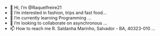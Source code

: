- 👋 Hi, I’m @Raquelfreire21
- 👀 I’m interested in fashion, trips and fast food...
- 🌱 I’m currently learning Programming ...
- 💞️ I’m looking to collaborate on asynchronous  ...
- 📫 How to reach me R. Saldanha Marinho, Salvador - BA, 40323-010  ...

<!---
Raquelfreire21/Raquelfreire21 is a ✨ special ✨ repository because its `README.md` (this file) appears on your GitHub profile.

<!---
